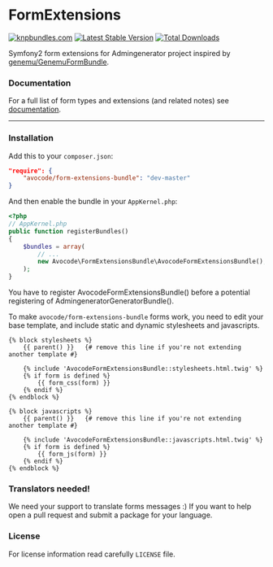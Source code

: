 FormExtensions
==============

[![knpbundles.com](http://knpbundles.com/symfony2admingenerator/FormExtensions/badge)](http://knpbundles.com/symfony2admingenerator/FormExtensions)
[![Latest Stable Version](https://poser.pugx.org/avocode/form-extensions-bundle/v/stable.png)](https://packagist.org/packages/avocode/form-extensions-bundle)
[![Total Downloads](https://poser.pugx.org/avocode/form-extensions-bundle/downloads.png)](https://packagist.org/packages/avocode/form-extensions-bundle)

Symfony2 form extensions for Admingenerator project inspired by 
[genemu/GenemuFormBundle](https://github.com/genemu/GenemuFormBundle).

### Documentation

For a full list of form types and extensions (and related notes)
see [documentation](Resources/doc/documentation.md).

--------------

### Installation

Add this to your `composer.json`:

```json
"require": {
    "avocode/form-extensions-bundle": "dev-master"
}
```

And then enable the bundle in your `AppKernel.php`:

```php
<?php
// AppKernel.php
public function registerBundles()
{
    $bundles = array(
        // ...
        new Avocode\FormExtensionsBundle\AvocodeFormExtensionsBundle(),
    );
}
```

You have to register AvocodeFormExtensionsBundle() before a potential registering of AdmingeneratorGeneratorBundle().

To make `avocode/form-extensions-bundle` forms work, you need to edit your base 
template, and include static and dynamic stylesheets and javascripts. 

```html+django
{% block stylesheets %}
    {{ parent() }}   {# remove this line if you're not extending another template #}

    {% include 'AvocodeFormExtensionsBundle::stylesheets.html.twig' %}
    {% if form is defined %}
        {{ form_css(form) }}
    {% endif %}
{% endblock %}

{% block javascripts %}
    {{ parent() }}   {# remove this line if you're not extending another template #}

    {% include 'AvocodeFormExtensionsBundle::javascripts.html.twig' %}
    {% if form is defined %}
        {{ form_js(form) }}
    {% endif %}
{% endblock %}
```

### Translators needed!

We need your support to translate forms messages :) 
If you want to help open a pull request and submit a package for your language.

### License

For license information read carefully `LICENSE` file. 
